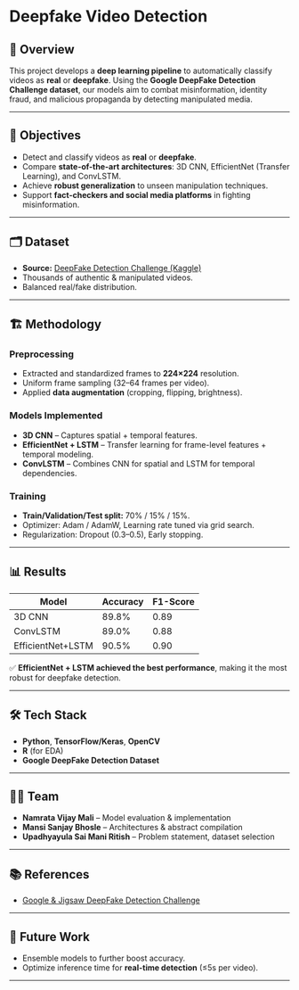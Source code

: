 # Deepfake Video Detection

## 📌 Overview

This project develops a **deep learning pipeline** to automatically classify videos as **real** or **deepfake**. Using the **Google DeepFake Detection Challenge dataset**, our models aim to combat misinformation, identity fraud, and malicious propaganda by detecting manipulated media.

---

## 🎯 Objectives

* Detect and classify videos as **real** or **deepfake**.
* Compare **state-of-the-art architectures**: 3D CNN, EfficientNet (Transfer Learning), and ConvLSTM.
* Achieve **robust generalization** to unseen manipulation techniques.
* Support **fact-checkers and social media platforms** in fighting misinformation.

---

## 🗂 Dataset

* **Source:** [DeepFake Detection Challenge (Kaggle)](https://www.kaggle.com/c/deepfake-detection-challenge)
* Thousands of authentic & manipulated videos.
* Balanced real/fake distribution.

---

## 🏗️ Methodology

### Preprocessing

* Extracted and standardized frames to **224×224** resolution.
* Uniform frame sampling (32–64 frames per video).
* Applied **data augmentation** (cropping, flipping, brightness).

### Models Implemented

* **3D CNN** – Captures spatial + temporal features.
* **EfficientNet + LSTM** – Transfer learning for frame-level features + temporal modeling.
* **ConvLSTM** – Combines CNN for spatial and LSTM for temporal dependencies.

### Training

* **Train/Validation/Test split:** 70% / 15% / 15%.
* Optimizer: Adam / AdamW, Learning rate tuned via grid search.
* Regularization: Dropout (0.3–0.5), Early stopping.

---

## 📊 Results

| Model             | Accuracy | F1-Score |
| ----------------- | -------- | -------- |
| 3D CNN            | 89.8%    | 0.89     |
| ConvLSTM          | 89.0%    | 0.88     |
| EfficientNet+LSTM | 90.5%    | 0.90     |

✅ **EfficientNet + LSTM achieved the best performance**, making it the most robust for deepfake detection.

---

## 🛠️ Tech Stack

* **Python**, **TensorFlow/Keras**, **OpenCV**
* **R** (for EDA)
* **Google DeepFake Detection Dataset**

---

## 👩‍💻 Team

* **Namrata Vijay Mali** – Model evaluation & implementation
* **Mansi Sanjay Bhosle** – Architectures & abstract compilation
* **Upadhyayula Sai Mani Ritish** – Problem statement, dataset selection

---

## 📚 References

* [Google & Jigsaw DeepFake Detection Challenge](https://www.kaggle.com/c/deepfake-detection-challenge)

---

## 🚀 Future Work

* Ensemble models to further boost accuracy.
* Optimize inference time for **real-time detection** (≤5s per video).

---


